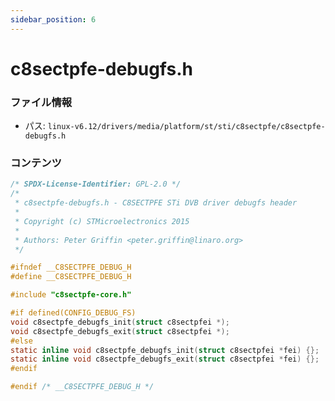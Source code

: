 ```yaml
---
sidebar_position: 6
---
```

# c8sectpfe-debugfs.h

### ファイル情報

- パス: `linux-v6.12/drivers/media/platform/st/sti/c8sectpfe/c8sectpfe-debugfs.h`

### コンテンツ

```h
/* SPDX-License-Identifier: GPL-2.0 */
/*
 * c8sectpfe-debugfs.h - C8SECTPFE STi DVB driver debugfs header
 *
 * Copyright (c) STMicroelectronics 2015
 *
 * Authors: Peter Griffin <peter.griffin@linaro.org>
 */

#ifndef __C8SECTPFE_DEBUG_H
#define __C8SECTPFE_DEBUG_H

#include "c8sectpfe-core.h"

#if defined(CONFIG_DEBUG_FS)
void c8sectpfe_debugfs_init(struct c8sectpfei *);
void c8sectpfe_debugfs_exit(struct c8sectpfei *);
#else
static inline void c8sectpfe_debugfs_init(struct c8sectpfei *fei) {};
static inline void c8sectpfe_debugfs_exit(struct c8sectpfei *fei) {};
#endif

#endif /* __C8SECTPFE_DEBUG_H */

```
